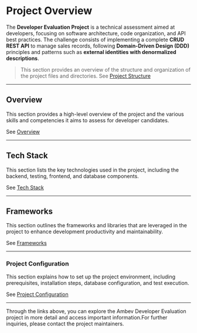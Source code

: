# Project Overview
The **Developer Evaluation Project** is a technical assessment aimed at developers, focusing on software architecture, code organization, and API best practices. The challenge consists of implementing a complete **CRUD REST API** to manage sales records, following **Domain-Driven Design (DDD)** principles and patterns such as **external identities with denormalized descriptions**.
> This section provides an overview of the structure and organization of the project files and directories.
> See [Project Structure](/.doc/project-structure.md)

---

## Overview
This section provides a high-level overview of the project and the various skills and competencies it aims to assess for developer candidates. 

See [Overview](/.doc/overview.md)

---

## Tech Stack
This section lists the key technologies used in the project,    including the backend, testing, frontend, and database components. 

See [Tech Stack](/.doc/tech-stack.md)

---

## Frameworks
This section outlines the frameworks and libraries that are leveraged in the project to enhance development productivity and maintainability.

See [Frameworks](/.doc/frameworks.md)

---

### Project Configuration
This section explains how to set up the project environment, including prerequisites, installation steps, database configuration, and test execution.

See [Project Configuration](/.doc/project-config.md)

---

Through the links above, you can explore the Ambev Developer Evaluation project in more detail and access important information.For further inquiries, please contact the project maintainers.